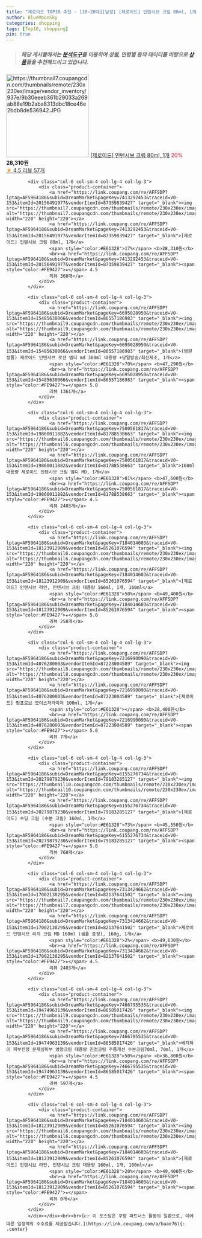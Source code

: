 ```yaml
---
title: "제로이드 TOP10 추천 - [10~20대][남성] [제로이드] 인텐시브 크림 80ml, 1개"
author: BlueMoonSky
categories: shopping
tags: [Top10, shopping]
pin: true
---
```


> ##### 해당 게시물에서는 [**분석도구**](https://itemscout.io/)를 이용하여 **성별**, **연령별** 등의 데이터를 바탕으로 [**상품**](https://link.coupang.com/a/baae76)들을 추천해드리고 있습니다.
<div class="container"><div class="row">
            <div class="col-6 col-sm-4 col-lg-4 col-lg-3">
                <div class="product-container">
                    <a href="https://link.coupang.com/re/AFFSDP?lptag=AF5964186&subid=DreamMarket&pageKey=7413292453&traceid=V0-153&itemId=20156491977&vendorItemId=87359839427" target="_blank"><img src="https://thumbnail7.coupangcdn.com/thumbnails/remote/230x230ex/image/vendor_inventory/937e/9b30eeeb361b29033a269ab88e19b2aba8313dbc18ce46e2bdb8de536942.JPG" alt="https://thumbnail7.coupangcdn.com/thumbnails/remote/230x230ex/image/vendor_inventory/937e/9b30eeeb361b29033a269ab88e19b2aba8313dbc18ce46e2bdb8de536942.JPG" width="220" height="220"></a>
                    <a href="https://link.coupang.com/re/AFFSDP?lptag=AF5964186&subid=DreamMarket&pageKey=7413292453&traceid=V0-153&itemId=20156491977&vendorItemId=87359839427" target="_blank">[제로이드] 인텐시브 크림 80ml, 1개</a>
                    <span style="color:#E61328">20%</span> <b>28,310원</b>
                    <br><a href="https://link.coupang.com/re/AFFSDP?lptag=AF5964186&subid=DreamMarket&pageKey=7413292453&traceid=V0-153&itemId=20156491977&vendorItemId=87359839427" target="_blank"><span style="color:#FE9427">★</span> 4.5
                    리뷰 57개</a>
                </div>
            </div>
            
            <div class="col-6 col-sm-4 col-lg-4 col-lg-3">
                <div class="product-container">
                    <a href="https://link.coupang.com/re/AFFSDP?lptag=AF5964186&subid=DreamMarket&pageKey=7413292453&traceid=V0-153&itemId=20156491977&vendorItemId=87359839427" target="_blank"><img src="https://thumbnail7.coupangcdn.com/thumbnails/remote/230x230ex/image/vendor_inventory/937e/9b30eeeb361b29033a269ab88e19b2aba8313dbc18ce46e2bdb8de536942.JPG" alt="https://thumbnail7.coupangcdn.com/thumbnails/remote/230x230ex/image/vendor_inventory/937e/9b30eeeb361b29033a269ab88e19b2aba8313dbc18ce46e2bdb8de536942.JPG" width="220" height="220"></a>
                    <a href="https://link.coupang.com/re/AFFSDP?lptag=AF5964186&subid=DreamMarket&pageKey=7413292453&traceid=V0-153&itemId=20156491977&vendorItemId=87359839427" target="_blank">[제로이드] 인텐시브 크림 80ml, 1개</a>
                    <span style="color:#E61328">17%</span> <b>28,310원</b>
                    <br><a href="https://link.coupang.com/re/AFFSDP?lptag=AF5964186&subid=DreamMarket&pageKey=7413292453&traceid=V0-153&itemId=20156491977&vendorItemId=87359839427" target="_blank"><span style="color:#FE9427">★</span> 4.5
                    리뷰 360개</a>
                </div>
            </div>
            
            <div class="col-6 col-sm-4 col-lg-4 col-lg-3">
                <div class="product-container">
                    <a href="https://link.coupang.com/re/AFFSDP?lptag=AF5964186&subid=DreamMarket&pageKey=6695028950&traceid=V0-153&itemId=15485630066&vendorItemId=86557186983" target="_blank"><img src="https://thumbnail9.coupangcdn.com/thumbnails/remote/230x230ex/image/vendor_inventory/e83d/0c8714373ccf1226ba51c02112d553a0fec1dd0fef2578e00f4bcc695684.jpg" alt="https://thumbnail9.coupangcdn.com/thumbnails/remote/230x230ex/image/vendor_inventory/e83d/0c8714373ccf1226ba51c02112d553a0fec1dd0fef2578e00f4bcc695684.jpg" width="220" height="220"></a>
                    <a href="https://link.coupang.com/re/AFFSDP?lptag=AF5964186&subid=DreamMarket&pageKey=6695028950&traceid=V0-153&itemId=15485630066&vendorItemId=86557186983" target="_blank">(병원정품) 제로이드 인텐시브 로션 엠디 md 300ml 대용량 +당일발송/최신제조, 1개</a>
                    <span style="color:#E61328">70%</span> <b>47,290원</b>
                    <br><a href="https://link.coupang.com/re/AFFSDP?lptag=AF5964186&subid=DreamMarket&pageKey=6695028950&traceid=V0-153&itemId=15485630066&vendorItemId=86557186983" target="_blank"><span style="color:#FE9427">★</span> 5.0
                    리뷰 1361개</a>
                </div>
            </div>
            
            <div class="col-6 col-sm-4 col-lg-4 col-lg-3">
                <div class="product-container">
                    <a href="https://link.coupang.com/re/AFFSDP?lptag=AF5964186&subid=DreamMarket&pageKey=7500561817&traceid=V0-153&itemId=19860011882&vendorItemId=81788538663" target="_blank"><img src="https://thumbnail6.coupangcdn.com/thumbnails/remote/230x230ex/image/vendor_inventory/cc55/74813d65b1c5fbf422278d015492e30dbb7aed714e563b31a0c7e6201285.jpg" alt="https://thumbnail6.coupangcdn.com/thumbnails/remote/230x230ex/image/vendor_inventory/cc55/74813d65b1c5fbf422278d015492e30dbb7aed714e563b31a0c7e6201285.jpg" width="220" height="220"></a>
                    <a href="https://link.coupang.com/re/AFFSDP?lptag=AF5964186&subid=DreamMarket&pageKey=7500561817&traceid=V0-153&itemId=19860011882&vendorItemId=81788538663" target="_blank">160ml 대용량 제로이드 인텐시브 크림 엠디 MD, 1개</a>
                    <span style="color:#E61328">81%</span> <b>47,600원</b>
                    <br><a href="https://link.coupang.com/re/AFFSDP?lptag=AF5964186&subid=DreamMarket&pageKey=7500561817&traceid=V0-153&itemId=19860011882&vendorItemId=81788538663" target="_blank"><span style="color:#FE9427">★</span> 4.5
                    리뷰 2403개</a>
                </div>
            </div>
            
            <div class="col-6 col-sm-4 col-lg-4 col-lg-3">
                <div class="product-container">
                    <a href="https://link.coupang.com/re/AFFSDP?lptag=AF5964186&subid=DreamMarket&pageKey=7184014603&traceid=V0-153&itemId=18123912909&vendorItemId=85261076594" target="_blank"><img src="https://thumbnail6.coupangcdn.com/thumbnails/remote/230x230ex/image/vendor_inventory/65ad/e482c84f7688d9c9702b22f0ae11442aa281aba5e110708c48bb9822223b.png" alt="https://thumbnail6.coupangcdn.com/thumbnails/remote/230x230ex/image/vendor_inventory/65ad/e482c84f7688d9c9702b22f0ae11442aa281aba5e110708c48bb9822223b.png" width="220" height="220"></a>
                    <a href="https://link.coupang.com/re/AFFSDP?lptag=AF5964186&subid=DreamMarket&pageKey=7184014603&traceid=V0-153&itemId=18123912909&vendorItemId=85261076594" target="_blank">[제로이드] 인텐시브 라인, 인텐시브 크림 대용량 160ml, 1개, 160ml</a>
                    <span style="color:#E61328">50%</span> <b>49,400원</b>
                    <br><a href="https://link.coupang.com/re/AFFSDP?lptag=AF5964186&subid=DreamMarket&pageKey=7184014603&traceid=V0-153&itemId=18123912909&vendorItemId=85261076594" target="_blank"><span style="color:#FE9427">★</span> 5.0
                    리뷰 258개</a>
                </div>
            </div>
            
            <div class="col-6 col-sm-4 col-lg-4 col-lg-3">
                <div class="product-container">
                    <a href="https://link.coupang.com/re/AFFSDP?lptag=AF5964186&subid=DreamMarket&pageKey=7216990090&traceid=V0-153&itemId=4076280003&vendorItemId=87223004589" target="_blank"><img src="https://thumbnail8.coupangcdn.com/thumbnails/remote/230x230ex/image/vendor_inventory/0cbe/81df109c53498fcac27c577b1aab70e93c96ac647069cddeb8b22ab4db2a.jpeg" alt="https://thumbnail8.coupangcdn.com/thumbnails/remote/230x230ex/image/vendor_inventory/0cbe/81df109c53498fcac27c577b1aab70e93c96ac647069cddeb8b22ab4db2a.jpeg" width="220" height="220"></a>
                    <a href="https://link.coupang.com/re/AFFSDP?lptag=AF5964186&subid=DreamMarket&pageKey=7216990090&traceid=V0-153&itemId=4076280003&vendorItemId=87223004589" target="_blank">[제로이드] 핌프로브 모이스처라이저 100ml, 1개</a>
                    <span style="color:#E61328"></span> <b>28,400원</b>
                    <br><a href="https://link.coupang.com/re/AFFSDP?lptag=AF5964186&subid=DreamMarket&pageKey=7216990090&traceid=V0-153&itemId=4076280003&vendorItemId=87223004589" target="_blank"><span style="color:#FE9427">★</span> 5.0
                    리뷰 7개</a>
                </div>
            </div>
            
            <div class="col-6 col-sm-4 col-lg-4 col-lg-3">
                <div class="product-container">
                    <a href="https://link.coupang.com/re/AFFSDP?lptag=AF5964186&subid=DreamMarket&pageKey=6155276734&traceid=V0-153&itemId=20279879230&vendorItemId=79183285127" target="_blank"><img src="https://thumbnail10.coupangcdn.com/thumbnails/remote/230x230ex/image/vendor_inventory/d5f4/5abee2725b19c6ca32a772b72a46836dd799cf20386a9fd34139482e06e6.jpeg" alt="https://thumbnail10.coupangcdn.com/thumbnails/remote/230x230ex/image/vendor_inventory/d5f4/5abee2725b19c6ca32a772b72a46836dd799cf20386a9fd34139482e06e6.jpeg" width="220" height="220"></a>
                    <a href="https://link.coupang.com/re/AFFSDP?lptag=AF5964186&subid=DreamMarket&pageKey=6155276734&traceid=V0-153&itemId=20279879230&vendorItemId=79183285127" target="_blank">[제로이드] 수딩 크림 (수분 크림) 160ml, 1개</a>
                    <span style="color:#E61328">73%</span> <b>45,550원</b>
                    <br><a href="https://link.coupang.com/re/AFFSDP?lptag=AF5964186&subid=DreamMarket&pageKey=6155276734&traceid=V0-153&itemId=20279879230&vendorItemId=79183285127" target="_blank"><span style="color:#FE9427">★</span> 5.0
                    리뷰 760개</a>
                </div>
            </div>
            
            <div class="col-6 col-sm-4 col-lg-4 col-lg-3">
                <div class="product-container">
                    <a href="https://link.coupang.com/re/AFFSDP?lptag=AF5964186&subid=DreamMarket&pageKey=7313424662&traceid=V0-153&itemId=17002130295&vendorItemId=82137641502" target="_blank"><img src="https://thumbnail7.coupangcdn.com/thumbnails/remote/230x230ex/image/vendor_inventory/a800/3c9847abf593c68d098d02488444717bad83107d2e237b7d8f456cddfd02.png" alt="https://thumbnail7.coupangcdn.com/thumbnails/remote/230x230ex/image/vendor_inventory/a800/3c9847abf593c68d098d02488444717bad83107d2e237b7d8f456cddfd02.png" width="220" height="220"></a>
                    <a href="https://link.coupang.com/re/AFFSDP?lptag=AF5964186&subid=DreamMarket&pageKey=7313424662&traceid=V0-153&itemId=17002130295&vendorItemId=82137641502" target="_blank">제로이드 인텐시브 리치 크림 MD 160ml (샘플 증정), 160g, 1개</a>
                    <span style="color:#E61328">2%</span> <b>49,630원</b>
                    <br><a href="https://link.coupang.com/re/AFFSDP?lptag=AF5964186&subid=DreamMarket&pageKey=7313424662&traceid=V0-153&itemId=17002130295&vendorItemId=82137641502" target="_blank"><span style="color:#FE9427">★</span> 4.5
                    리뷰 2403개</a>
                </div>
            </div>
            
            <div class="col-6 col-sm-4 col-lg-4 col-lg-3">
                <div class="product-container">
                    <a href="https://link.coupang.com/re/AFFSDP?lptag=AF5964186&subid=DreamMarket&pageKey=7466795535&traceid=V0-153&itemId=19474963139&vendorItemId=86585017426" target="_blank"><img src="https://thumbnail9.coupangcdn.com/thumbnails/remote/230x230ex/image/vendor_inventory/8bbf/e7777e9dd52c1aad4cd9badba41612f9816db1d530488cea769faf554a20.jpg" alt="https://thumbnail9.coupangcdn.com/thumbnails/remote/230x230ex/image/vendor_inventory/8bbf/e7777e9dd52c1aad4cd9badba41612f9816db1d530488cea769faf554a20.jpg" width="220" height="220"></a>
                    <a href="https://link.coupang.com/re/AFFSDP?lptag=AF5964186&subid=DreamMarket&pageKey=7466795535&traceid=V0-153&itemId=19474963139&vendorItemId=86585017426" target="_blank">베지하이 피부진정 문제성피부 영양크림 대용량 진정크림 주름개선 수분크림70ml, 70ml, 1개</a>
                    <span style="color:#E61328">50%</span> <b>36,800원</b>
                    <br><a href="https://link.coupang.com/re/AFFSDP?lptag=AF5964186&subid=DreamMarket&pageKey=7466795535&traceid=V0-153&itemId=19474963139&vendorItemId=86585017426" target="_blank"><span style="color:#FE9427">★</span> 4.5
                    리뷰 597개</a>
                </div>
            </div>
            
            <div class="col-6 col-sm-4 col-lg-4 col-lg-3">
                <div class="product-container">
                    <a href="https://link.coupang.com/re/AFFSDP?lptag=AF5964186&subid=DreamMarket&pageKey=7184014603&traceid=V0-153&itemId=18123912909&vendorItemId=85261076594" target="_blank"><img src="https://thumbnail6.coupangcdn.com/thumbnails/remote/230x230ex/image/vendor_inventory/65ad/e482c84f7688d9c9702b22f0ae11442aa281aba5e110708c48bb9822223b.png" alt="https://thumbnail6.coupangcdn.com/thumbnails/remote/230x230ex/image/vendor_inventory/65ad/e482c84f7688d9c9702b22f0ae11442aa281aba5e110708c48bb9822223b.png" width="220" height="220"></a>
                    <a href="https://link.coupang.com/re/AFFSDP?lptag=AF5964186&subid=DreamMarket&pageKey=7184014603&traceid=V0-153&itemId=18123912909&vendorItemId=85261076594" target="_blank">[제로이드] 인텐시브 라인, 인텐시브 크림 대용량 160ml, 1개, 160ml</a>
                    <span style="color:#E61328">20%</span> <b>49,400원</b>
                    <br><a href="https://link.coupang.com/re/AFFSDP?lptag=AF5964186&subid=DreamMarket&pageKey=7184014603&traceid=V0-153&itemId=18123912909&vendorItemId=85261076594" target="_blank"><span style="color:#FE9427">★</span> 
                    리뷰 0개</a>
                </div>
            </div>
            </div></div><br><br>[👉 이 포스팅은 쿠팡 파트너스 활동의 일환으로, 이에 따른 일정액의 수수료를 제공받습니다.](https://link.coupang.com/a/baae76){: .center}